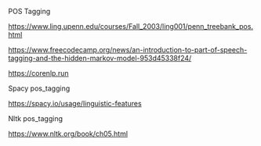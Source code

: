 POS Tagging 

https://www.ling.upenn.edu/courses/Fall_2003/ling001/penn_treebank_pos.html

https://www.freecodecamp.org/news/an-introduction-to-part-of-speech-tagging-and-the-hidden-markov-model-953d45338f24/

https://corenlp.run


Spacy pos_tagging

https://spacy.io/usage/linguistic-features

Nltk pos_tagging

https://www.nltk.org/book/ch05.html
